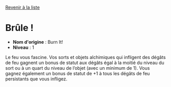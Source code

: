 [Revenir à la liste](list.md)

# Brûle !

 * **Nom d'origine** : Burn It!
 * **Niveau** : 1


<p>Le feu vous fascine. Vos sorts et objets alchimiques qui infligent des dégâts de feu gagnent un bonus de statut aux dégâts égal à la moitié du niveau du sort ou à un quart du niveau de l’objet (avec un minimum de 1). Vous gagnez également un bonus de statut de +1 à tous les dégâts de feu persistants que vous infligez.</p>